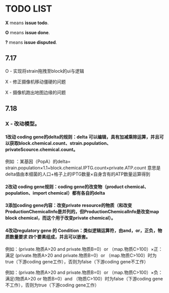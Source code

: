 # TODO LIST

**X** means **issue todo**.

**O** means **issue done**.

**?** means **issue disputed**.

## 7.17

O - 实现将strain拖拽至block的ui与逻辑

X - 修正摄像机移动僵硬的问题

X - 摄像机跑出地图边缘的问题

## 7.18

### X - 改动模型。
#### 1改动 coding gene的delta的规则：delta 可以编辑，具有加减乘除运算，并且可以获取block.chemical.count、strain.population、privateScource.chemical.count。

例如 ：某基因（PopA）的delta= strain.population×1.1+block.chemical.IPTG.count×private.ATP.count 意思是delta值由本细菌的人口+格子上的IPTG数量×自身含有的ATP数量运算得到

#### 2改动 coding gene规则：coding gene的改变物（product chemical、population、import chemical）都有各自的delta

#### 3添加coding gene内容：改变private resource的物质（和改变ProductionChemicalInfo是并列的，但ProductionChemicalInfo是改变map block chemical，而这个用于改变private chemical）。

#### 4改动regulatory gene 的 Condition：类似逻辑运算符，由and，or，正负，物质数量要求 四个要素组成，并且可以嵌套。

例如：(private.物质A>20 and private.物质B=0）or （map.物质C>100）×正：满足 (private.物质A>20 and private.物质B=0）or （map.物质C>100）时为true（下游coding gene工作），否则为false（下游coding gene不工作）

例如：(private.物质A>20 and private.物质B=0）or （map.物质C>100）×负：满足(物质A>20 or 物质B=0）and （物质C>100）时为false（下游coding gene不工作），否则为true（下游coding gene工作）


